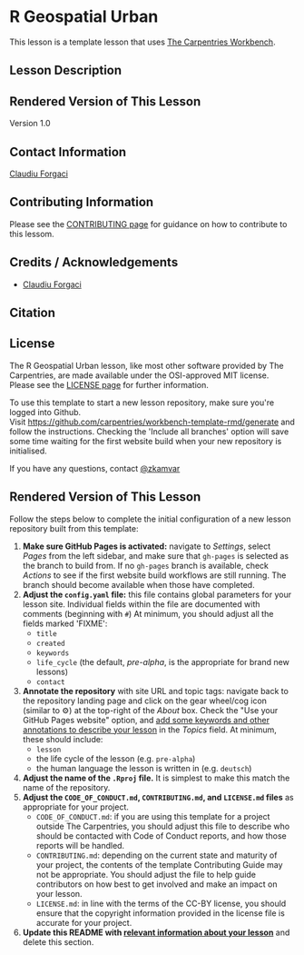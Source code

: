 # R Geospatial Urban

This lesson is a template lesson that uses [The Carpentries Workbench][workbench].

## Lesson Description

## Rendered Version of This Lesson

Version 1.0

## Contact Information

[Claudiu Forgaci](https://github.com/cforgaci)

## Contributing Information

Please see the [CONTRIBUTING page](https://github.com/carpentries-incubator/r-geospatial-urban/blob/main/CONTRIBUTING.md) for guidance on how to contribute to this lessom.

## Credits / Acknowledgements

- [Claudiu Forgaci](https://github.com/cforgaci)

## Citation

## License

The R Geospatial Urban lesson, like most other software provided by The Carpentries, are made available under the OSI-approved MIT license. Please see the [LICENSE page](https://github.com/carpentries-incubator/r-geospatial-urban/blob/main/LICENSE.md) for further information.

To use this template to
start a new lesson repository,
make sure you're logged into Github.  
Visit https://github.com/carpentries/workbench-template-rmd/generate
and follow the instructions.
Checking the 'Include all branches' option will save some time waiting for the first website build
when your new repository is initialised.

If you have any questions, contact [@zkamvar](https://github.com/zkamvar)

## Rendered Version of This Lesson

Follow the steps below to
complete the initial configuration of a new lesson repository built from this template:

1. **Make sure GitHub Pages is activated:**
   navigate to _Settings_,
   select _Pages_ from the left sidebar,
   and make sure that `gh-pages` is selected as the branch to build from.
   If no `gh-pages` branch is available, check _Actions_ to see if the first
   website build workflows are still running.
   The branch should become available when those have completed.
1. **Adjust the `config.yaml` file:**
   this file contains global parameters for your lesson site.
   Individual fields within the file are documented with comments (beginning with `#`)
   At minimum, you should adjust all the fields marked 'FIXME':
   - `title`
   - `created`
   - `keywords`
   - `life_cycle` (the default, _pre-alpha_, is the appropriate for brand new lessons)
   - `contact`
1. **Annotate the repository** with site URL and topic tags:
   navigate back to the repository landing page and
   click on the gear wheel/cog icon (similar to ⚙️)
   at the top-right of the _About_ box.
   Check the "Use your GitHub Pages website" option,
   and [add some keywords and other annotations to describe your lesson](https://cdh.carpentries.org/the-carpentries-incubator.html#topic-tags)
   in the _Topics_ field.
   At minimum, these should include:
   - `lesson`
   - the life cycle of the lesson (e.g. `pre-alpha`)
   - the human language the lesson is written in (e.g. `deutsch`)
1. **Adjust the name of the `.Rproj` file.**
   It is simplest to make this match the name of the repository.
1. **Adjust the
   `CODE_OF_CONDUCT.md`, `CONTRIBUTING.md`, and `LICENSE.md` files**
   as appropriate for your project.
   - `CODE_OF_CONDUCT.md`:
     if you are using this template for a project outside The Carpentries,
     you should adjust this file to describe
     who should be contacted with Code of Conduct reports,
     and how those reports will be handled.
   - `CONTRIBUTING.md`:
     depending on the current state and maturity of your project,
     the contents of the template Contributing Guide may not be appropriate.
     You should adjust the file to help guide contributors on how best
     to get involved and make an impact on your lesson.
   - `LICENSE.md`:
     in line with the terms of the CC-BY license,
     you should ensure that the copyright information
     provided in the license file is accurate for your project.
1. **Update this README with
   [relevant information about your lesson](https://carpentries.github.io/lesson-development-training/collaborating-newcomers.html#readme)**
   and delete this section.

[workbench]: https://carpentries.github.io/sandpaper-docs/

